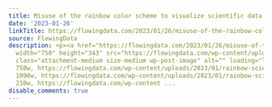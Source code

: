 ```yaml
---
title: Misuse of the rainbow color scheme to visualize scientific data
date: '2023-01-26'
linkTitle: https://flowingdata.com/2023/01/26/misuse-of-the-rainbow-color-scheme-to-visualize-scientific-data/
source: FlowingData
description: <p><a href="https://flowingdata.com/2023/01/26/misuse-of-the-rainbow-color-scheme-to-visualize-scientific-data/"><img
  width="750" height="343" src="https://flowingdata.com/wp-content/uploads/2023/01/rainbow-science-750x343.png"
  class="attachment-medium size-medium wp-post-image" alt="" loading="lazy" srcset="https://flowingdata.com/wp-content/uploads/2023/01/rainbow-science-750x343.png
  750w, https://flowingdata.com/wp-content/uploads/2023/01/rainbow-science-1090x499.png
  1090w, https://flowingdata.com/wp-content/uploads/2023/01/rainbow-science-210x96.png
  210w, https://flowingdata.com/wp-content ...
disable_comments: true
---
```

<p><a href="https://flowingdata.com/2023/01/26/misuse-of-the-rainbow-color-scheme-to-visualize-scientific-data/"><img width="750" height="343" src="https://flowingdata.com/wp-content/uploads/2023/01/rainbow-science-750x343.png" class="attachment-medium size-medium wp-post-image" alt="" loading="lazy" srcset="https://flowingdata.com/wp-content/uploads/2023/01/rainbow-science-750x343.png 750w, https://flowingdata.com/wp-content/uploads/2023/01/rainbow-science-1090x499.png 1090w, https://flowingdata.com/wp-content/uploads/2023/01/rainbow-science-210x96.png 210w, https://flowingdata.com/wp-content ...